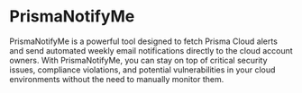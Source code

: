 # PrismaNotifyMe
PrismaNotifyMe is a powerful tool designed to fetch Prisma Cloud alerts and send automated weekly email notifications directly to the cloud account owners. With PrismaNotifyMe, you can stay on top of critical security issues, compliance violations, and potential vulnerabilities in your cloud environments without the need to manually monitor them.
